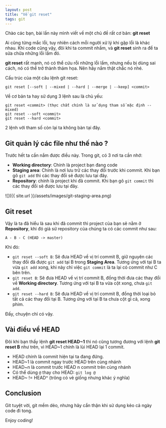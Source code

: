 ```yaml
---
layout: post
title: "Về git reset"
tags: git
---
```

Chào các bạn, bài lần này mình viết về một chủ đề rất cơ bản: **git reset**

Ai cũng từng mắc lỗi, tuy nhiên cách mỗi người xử lý khi gặp lỗi là khác nhau. Khi code cũng vậy, đôi khi ta commit nhầm, và **git reset** sinh ra để ta sửa chữa những lỗi lầm đó. 

**git reset** rất mạnh, nó có thể cứu rỗi những lỗi lầm, nhưng nếu bị dùng sai cách, nó có thể trở thành thảm họa. Nên hãy nắm thật chắc nó nhé.

Cấu trúc của một câu lệnh git reset:
```
git reset [--soft | --mixed | --hard | --merge | --keep] <commit>
```
Về cơ bản ta hay sử dụng 3 lệnh sau là chủ yếu:
```
git reset <commit> (thực chất chính là sử dụng tham số mặc định --mixed)
git reset --soft <commit>
git reset --hard <commit>
```
2 lệnh với tham số còn lại ta không bàn tại đây.

## Git quản lý các file như thế nào ?
Trước hết ta cần nắm được điều này. Trong git, có 3 nơi ta cần nhớ:
- **Working directory**: Chính là project bạn đang code
- **Staging area**: Chính là nơi lưu trữ các thay đổi trước khi commit. Khi bạn gõ `git add` thì các thay đổi sẽ được lưu tại đây.
- **Repository**: chính là project khi đã commit. Khi bạn gõ `git commit` thì các thay đổi sẽ được lưu tại đây.

![]({{ site.url }}/assets/images/git-staging-area.png)

## Git reset
Vậy là ta đã hiểu là sau khi đã commit thì project của bạn sẽ nằm ở **Repository**, khi đó giả sử repository của chúng ta có các commit như sau:
```
A - B - C (HEAD -> master)
```
Khi đó:
- `git reset --soft B`: Sẽ đưa HEAD về vị trí commit B, giữ nguyên các thay đổi đã được `git add` tại B trong **Staging Area**. Tương ứng với tại B ta vừa `git add` xong, khi này chỉ việc `git commit` là ta lại có commit như C bên trên.
- `git reset B`: Sẽ đưa HEAD về vị trí commit B, đồng thời đưa các thay đổi về **Working directory**. Tương ứng với tại B ta vừa cột xong, chưa `git add`.
- `git reset --hard B`: Sẽ đưa HEAD về vị trí commit B, đồng thời loại bỏ tất cả các thay đổi tại B. Tương ứng với tại B ta chưa cột gì cả, xong phim.

Đấy, chuyện chỉ có vậy.

## Vài điều về HEAD 
Đôi khi bạn thấy lệnh **git reset HEAD~1** thì nó cũng tương đương với lệnh **git reset B** như trên, vì HEAD~1 chính là lùi HEAD lại 1 commit.
- HEAD chính là commit hiện tại ta đang đứng.
- HEAD~1 là commit ngay trước HEAD trên cùng nhánh
- HEAD~n là commit trước HEAD n commit trên cùng nhánh
- Có thể dùng `@` thay cho HEAD: `git log @`
- HEAD~ != HEAD^  (trông có vẻ giống nhưng khác ý nghĩa)

## Conclusion
Git tuyệt vời, git mềm dẻo, nhưng hãy cẩn thận khi sử dụng kẻo cả ngày code đi tong.

Enjoy coding!